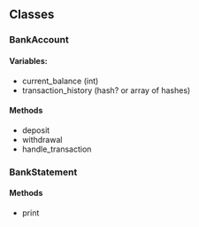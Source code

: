 ## Classes

### BankAccount
#### Variables:
* current_balance (int)
* transaction_history (hash? or array of hashes)

#### Methods
* deposit
* withdrawal
* handle_transaction

### BankStatement

#### Methods
* print
